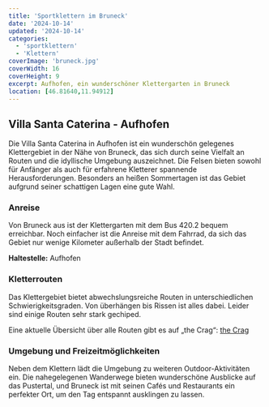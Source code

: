 ```yaml
---
title: 'Sportklettern im Bruneck'
date: '2024-10-14'
updated: '2024-10-14'
categories:
  - 'sportklettern'
  - 'Klettern'
coverImage: 'bruneck.jpg'
coverWidth: 16
coverHeight: 9
excerpt: Aufhofen, ein wunderschöner Klettergarten in Bruneck
location: [46.81640,11.94912]
---
```


## Villa Santa Caterina - Aufhofen

Die Villa Santa Caterina in Aufhofen ist ein wunderschön gelegenes Klettergebiet in der Nähe von Bruneck, das sich durch seine Vielfalt an Routen und die idyllische Umgebung auszeichnet. Die Felsen bieten sowohl für Anfänger als auch für erfahrene Kletterer spannende Herausforderungen. Besonders an heißen Sommertagen ist das Gebiet aufgrund seiner schattigen Lagen eine gute Wahl.

### Anreise

Von Bruneck aus ist der Klettergarten mit dem Bus 420.2 bequem erreichbar. Noch einfacher ist die Anreise mit dem Fahrrad, da sich das Gebiet nur wenige Kilometer außerhalb der Stadt befindet.

**Haltestelle:** Aufhofen

### Kletterrouten

Das Klettergebiet bietet abwechslungsreiche Routen in unterschiedlichen Schwierigkeitsgraden. Von überhängen bis Rissen ist alles dabei. Leider sind einige Routen sehr stark gechiped.

Eine aktuelle Übersicht über alle Routen gibt es auf „the Crag“: [the Crag](https://www.thecrag.com/climbing/italy/alto-adige/val-pusteria-pustertal/area/14124601)

### Umgebung und Freizeitmöglichkeiten

Neben dem Klettern lädt die Umgebung zu weiteren Outdoor-Aktivitäten ein. Die nahegelegenen Wanderwege bieten wunderschöne Ausblicke auf das Pustertal, und Bruneck ist mit seinen Cafés und Restaurants ein perfekter Ort, um den Tag entspannt ausklingen zu lassen.

